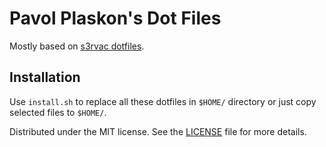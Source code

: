 # Pavol Plaskon's Dot Files

Mostly based on [s3rvac dotfiles](https://github.com/s3rvac/dotfiles).

## Installation

Use `install.sh` to replace all these dotfiles in `$HOME/` directory or just
copy selected files to `$HOME/`.

Distributed under the MIT license. See the [LICENSE](LICENSE) file for more
details.
